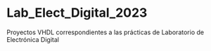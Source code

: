 # Lab_Elect_Digital_2023
Proyectos VHDL correspondientes a las prácticas de Laboratorio de Electrónica Digital
